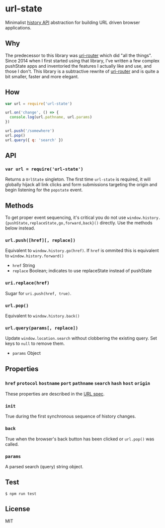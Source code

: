 # url-state
Minimalist [history API](https://developer.mozilla.org/en-US/docs/Web/API/History_API) abstraction for building URL driven browser applications.

## Why
The predecessor to this library was [uri-router](https://github.com/jessetane/uri-router) which did "all the things". Since 2014 when I first started using that library, I've written a few complex pushState apps and inventoried the features I actually like and use, and those I don't. This library is a subtractive rewrite of [uri-router]() and is quite a bit smaller, faster and more elegant.

## How
``` javascript
var url = require('url-state')

url.on('change', () => {
  console.log(url.pathname, url.params)
})

url.push('/somewhere')
url.pop()
url.query({ q: 'search' })
```

## API

### `var url = require('url-state')`
Returns a `UrlState` singleton. The first time `url-state` is required, it will globally hijack all link clicks and form submissions targeting the origin and begin listening for the `popstate` event.

## Methods
To get proper event sequencing, it's critical you do not use `window.history.{pushState,replaceState,go,forward,back}()` directly. Use the methods below instead.

### `url.push([href][, replace])`
Equivalent to `window.history.go(href)`. If `href` is ommited this is equivalent to `window.history.forward()`
* `href` String
* `replace` Boolean; indicates to use replaceState instead of pushState

### `uri.replace(href)`
Sugar for `uri.push(href, true)`.

### `url.pop()`
Equivalent to `window.history.back()`

### `url.query(params[, replace])`
Update `window.location.search` without clobbering the existing query. Set keys to `null` to remove them.
* `params` Object

## Properties

### `href` `protocol` `hostname` `port` `pathname` `search` `hash` `host` `origin`
These properties are described in the [URL spec](https://url.spec.whatwg.org).

### `init`
True during the first synchronous sequence of history changes.

### `back`
True when the browser's back button has been clicked or `url.pop()` was called.

### `params`
A parsed search (query) string object.

## Test
``` shell
$ npm run test
```

## License
MIT
